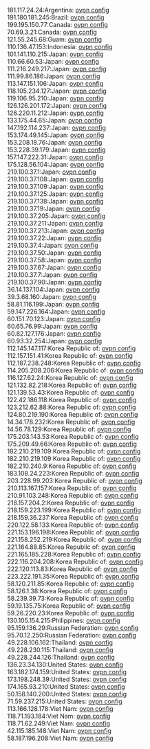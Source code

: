 181.117.24.24:Argentina: [ovpn config](vpn/181_117_24_24.ovpn)  
191.180.181.245:Brazil: [ovpn config](vpn/191_180_181_245.ovpn)  
199.195.150.77:Canada: [ovpn config](vpn/199_195_150_77.ovpn)  
70.69.3.21:Canada: [ovpn config](vpn/70_69_3_21.ovpn)  
121.55.245.68:Guam: [ovpn config](vpn/121_55_245_68.ovpn)  
110.136.47.153:Indonesia: [ovpn config](vpn/110_136_47_153.ovpn)  
101.141.110.215:Japan: [ovpn config](vpn/101_141_110_215.ovpn)  
110.66.60.53:Japan: [ovpn config](vpn/110_66_60_53.ovpn)  
111.216.249.217:Japan: [ovpn config](vpn/111_216_249_217.ovpn)  
111.99.86.186:Japan: [ovpn config](vpn/111_99_86_186.ovpn)  
113.147.151.106:Japan: [ovpn config](vpn/113_147_151_106.ovpn)  
118.105.234.127:Japan: [ovpn config](vpn/118_105_234_127.ovpn)  
119.106.95.210:Japan: [ovpn config](vpn/119_106_95_210.ovpn)  
126.126.201.172:Japan: [ovpn config](vpn/126_126_201_172.ovpn)  
126.220.11.212:Japan: [ovpn config](vpn/126_220_11_212.ovpn)  
133.175.44.65:Japan: [ovpn config](vpn/133_175_44_65.ovpn)  
147.192.114.237:Japan: [ovpn config](vpn/147_192_114_237.ovpn)  
153.174.49.145:Japan: [ovpn config](vpn/153_174_49_145.ovpn)  
153.208.18.76:Japan: [ovpn config](vpn/153_208_18_76.ovpn)  
153.228.39.179:Japan: [ovpn config](vpn/153_228_39_179.ovpn)  
157.147.222.31:Japan: [ovpn config](vpn/157_147_222_31.ovpn)  
175.128.56.104:Japan: [ovpn config](vpn/175_128_56_104.ovpn)  
219.100.37.1:Japan: [ovpn config](vpn/219_100_37_1.ovpn)  
219.100.37.108:Japan: [ovpn config](vpn/219_100_37_108.ovpn)  
219.100.37.109:Japan: [ovpn config](vpn/219_100_37_109.ovpn)  
219.100.37.125:Japan: [ovpn config](vpn/219_100_37_125.ovpn)  
219.100.37.138:Japan: [ovpn config](vpn/219_100_37_138.ovpn)  
219.100.37.19:Japan: [ovpn config](vpn/219_100_37_19.ovpn)  
219.100.37.205:Japan: [ovpn config](vpn/219_100_37_205.ovpn)  
219.100.37.211:Japan: [ovpn config](vpn/219_100_37_211.ovpn)  
219.100.37.213:Japan: [ovpn config](vpn/219_100_37_213.ovpn)  
219.100.37.22:Japan: [ovpn config](vpn/219_100_37_22.ovpn)  
219.100.37.4:Japan: [ovpn config](vpn/219_100_37_4.ovpn)  
219.100.37.50:Japan: [ovpn config](vpn/219_100_37_50.ovpn)  
219.100.37.58:Japan: [ovpn config](vpn/219_100_37_58.ovpn)  
219.100.37.67:Japan: [ovpn config](vpn/219_100_37_67.ovpn)  
219.100.37.7:Japan: [ovpn config](vpn/219_100_37_7.ovpn)  
219.100.37.90:Japan: [ovpn config](vpn/219_100_37_90.ovpn)  
36.14.137.104:Japan: [ovpn config](vpn/36_14_137_104.ovpn)  
39.3.68.160:Japan: [ovpn config](vpn/39_3_68_160.ovpn)  
58.81.116.199:Japan: [ovpn config](vpn/58_81_116_199.ovpn)  
59.147.226.164:Japan: [ovpn config](vpn/59_147_226_164.ovpn)  
60.151.70.123:Japan: [ovpn config](vpn/60_151_70_123.ovpn)  
60.65.76.99:Japan: [ovpn config](vpn/60_65_76_99.ovpn)  
60.82.127.176:Japan: [ovpn config](vpn/60_82_127_176.ovpn)  
60.93.32.254:Japan: [ovpn config](vpn/60_93_32_254.ovpn)  
112.145.147.117:Korea Republic of: [ovpn config](vpn/112_145_147_117.ovpn)  
112.157.151.41:Korea Republic of: [ovpn config](vpn/112_157_151_41.ovpn)  
112.187.238.248:Korea Republic of: [ovpn config](vpn/112_187_238_248.ovpn)  
114.205.208.206:Korea Republic of: [ovpn config](vpn/114_205_208_206.ovpn)  
116.127.62.24:Korea Republic of: [ovpn config](vpn/116_127_62_24.ovpn)  
121.132.82.218:Korea Republic of: [ovpn config](vpn/121_132_82_218.ovpn)  
121.139.53.43:Korea Republic of: [ovpn config](vpn/121_139_53_43.ovpn)  
122.42.186.118:Korea Republic of: [ovpn config](vpn/122_42_186_118.ovpn)  
123.212.62.88:Korea Republic of: [ovpn config](vpn/123_212_62_88.ovpn)  
124.80.219.190:Korea Republic of: [ovpn config](vpn/124_80_219_190.ovpn)  
14.34.178.232:Korea Republic of: [ovpn config](vpn/14_34_178_232.ovpn)  
14.56.78.129:Korea Republic of: [ovpn config](vpn/14_56_78_129.ovpn)  
175.203.143.53:Korea Republic of: [ovpn config](vpn/175_203_143_53.ovpn)  
175.209.49.66:Korea Republic of: [ovpn config](vpn/175_209_49_66.ovpn)  
182.210.219.109:Korea Republic of: [ovpn config](vpn/182_210_219_109.ovpn)  
182.210.219.109:Korea Republic of: [ovpn config](vpn/182_210_219_109.ovpn)  
182.210.240.9:Korea Republic of: [ovpn config](vpn/182_210_240_9.ovpn)  
183.108.24.223:Korea Republic of: [ovpn config](vpn/183_108_24_223.ovpn)  
203.228.99.203:Korea Republic of: [ovpn config](vpn/203_228_99_203.ovpn)  
210.113.167.157:Korea Republic of: [ovpn config](vpn/210_113_167_157.ovpn)  
210.91.103.248:Korea Republic of: [ovpn config](vpn/210_91_103_248.ovpn)  
218.157.204.2:Korea Republic of: [ovpn config](vpn/218_157_204_2.ovpn)  
218.159.223.199:Korea Republic of: [ovpn config](vpn/218_159_223_199.ovpn)  
218.159.36.237:Korea Republic of: [ovpn config](vpn/218_159_36_237.ovpn)  
220.122.58.133:Korea Republic of: [ovpn config](vpn/220_122_58_133.ovpn)  
221.153.196.198:Korea Republic of: [ovpn config](vpn/221_153_196_198.ovpn)  
221.158.252.219:Korea Republic of: [ovpn config](vpn/221_158_252_219.ovpn)  
221.164.88.85:Korea Republic of: [ovpn config](vpn/221_164_88_85.ovpn)  
221.165.185.228:Korea Republic of: [ovpn config](vpn/221_165_185_228.ovpn)  
222.116.204.208:Korea Republic of: [ovpn config](vpn/222_116_204_208.ovpn)  
222.120.113.83:Korea Republic of: [ovpn config](vpn/222_120_113_83.ovpn)  
223.222.191.35:Korea Republic of: [ovpn config](vpn/223_222_191_35.ovpn)  
58.120.211.85:Korea Republic of: [ovpn config](vpn/58_120_211_85.ovpn)  
58.126.1.38:Korea Republic of: [ovpn config](vpn/58_126_1_38.ovpn)  
58.239.39.73:Korea Republic of: [ovpn config](vpn/58_239_39_73.ovpn)  
59.19.135.75:Korea Republic of: [ovpn config](vpn/59_19_135_75.ovpn)  
59.26.220.23:Korea Republic of: [ovpn config](vpn/59_26_220_23.ovpn)  
130.105.154.215:Philippines: [ovpn config](vpn/130_105_154_215.ovpn)  
95.159.136.29:Russian Federation: [ovpn config](vpn/95_159_136_29.ovpn)  
95.70.12.250:Russian Federation: [ovpn config](vpn/95_70_12_250.ovpn)  
49.228.106.162:Thailand: [ovpn config](vpn/49_228_106_162.ovpn)  
49.228.230.115:Thailand: [ovpn config](vpn/49_228_230_115.ovpn)  
49.228.244.126:Thailand: [ovpn config](vpn/49_228_244_126.ovpn)  
136.23.34.130:United States: [ovpn config](vpn/136_23_34_130.ovpn)  
163.182.174.159:United States: [ovpn config](vpn/163_182_174_159.ovpn)  
173.198.248.39:United States: [ovpn config](vpn/173_198_248_39.ovpn)  
174.165.93.210:United States: [ovpn config](vpn/174_165_93_210.ovpn)  
50.158.140.200:United States: [ovpn config](vpn/50_158_140_200.ovpn)  
71.59.237.215:United States: [ovpn config](vpn/71_59_237_215.ovpn)  
113.166.128.178:Viet Nam: [ovpn config](vpn/113_166_128_178.ovpn)  
118.71.193.184:Viet Nam: [ovpn config](vpn/118_71_193_184.ovpn)  
118.71.62.249:Viet Nam: [ovpn config](vpn/118_71_62_249.ovpn)  
42.115.185.148:Viet Nam: [ovpn config](vpn/42_115_185_148.ovpn)  
58.187.196.208:Viet Nam: [ovpn config](vpn/58_187_196_208.ovpn)  
